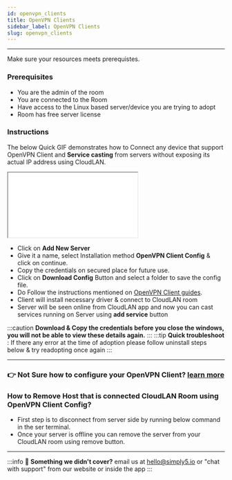 ```yaml
---
id: openvpn_clients
title: OpenVPN Clients
sidebar_label: OpenVPN Clients
slug: openvpn_clients
---
```


---

Make sure your resources meets prerequistes.
### Prerequisites

- You are the admin of the room
- You are connected to the Room
- Have access to the Linux based server/device you are trying to adopt
- Room has free server license

### Instructions

The below Quick GIF demonstrates how to Connect any device that support OpenVPN Client and **Service casting** from servers without exposing its actual IP address using CloudLAN. 
<div className = "iframe_container">
  <iframe className ="responsive-iframe" src="assets/videos/Download_ovpn_config.mp4" title="Download OpenVPN Config File" ></iframe>
</div>

- Click on **Add New Server**
- Give it a name, select Installation method **OpenVPN Client Config** & click on continue.
- Copy the credentials on secured place for future use.
- Click on **Download Config** Button and select a folder to save the config file.
- Do Follow the instructions mentioned on [OpenVPN Client guides](../guides/computers/centos.md).
- Client will install necessary driver & connect to CloudLAN room
- Server will be seen online from CloudLAN app and now you can cast services running on Server using **add service** button

:::caution 
**Download & Copy the credentials before you close the windows, you will not be able to view these details again.**
::: 
:::tip
**Quick troubleshoot** : If there any error at the time of adoption please follow uninstall steps below & try readopting once again 
:::
- ---
### :point_right: Not Sure how to configure your OpenVPN Client? [learn more](../guides/computers/centos.md)

### How to Remove Host that is connected CloudLAN Room using OpenVPN Client Config?

- First step is to disconnect from server side by running below command in the ser terminal.
- Once your server is offline you can remove the server from your CloudLAN room using remove button.

---
:::info
:information_desk_person: **Something we didn't cover?**
email us at [hello@simply5.io](mailto:hello@simply5.io) or "chat with support" from our website or inside the app
:::